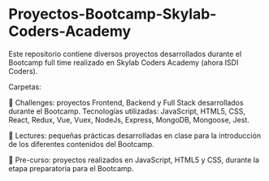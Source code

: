 # Proyectos-Bootcamp-Skylab-Coders-Academy

Este repositorio contiene diversos proyectos desarrollados durante el Bootcamp full time realizado en Skylab Coders Academy (ahora ISDI Coders).

Carpetas:

🔹 Challenges: proyectos Frontend, Backend y Full Stack desarrollados durante el Bootcamp. Tecnologías utilizadas: JavaScript, HTML5, CSS, React, Redux, Vue, Vuex, NodeJs, Express, MongoDB, Mongoose, Jest.

🔹 Lectures: pequeñas prácticas desarrolladas en clase para la introducción de los diferentes contenidos del Bootcamp.

🔹 Pre-curso: proyectos realizados en JavaScript, HTML5 y CSS, durante la etapa preparatoria para el Bootcamp.
